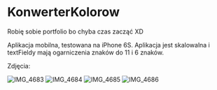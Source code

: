 # KonwerterKolorow
Robię sobie portfolio bo chyba czas zacząć XD

Aplikacja mobilna, testowana na iPhone 6S.
Aplikacja jest skalowalna i textFieldy mają ogarniczenia znaków do 11 i 6 znaków.

Zdjęcia:

![IMG_4683](https://user-images.githubusercontent.com/31569763/120120507-f935a200-c19d-11eb-9da9-862b4234c6b9.PNG)
![IMG_4684](https://user-images.githubusercontent.com/31569763/120120510-fb97fc00-c19d-11eb-99d1-de749fd5ea78.PNG)
![IMG_4685](https://user-images.githubusercontent.com/31569763/120120513-fdfa5600-c19d-11eb-9389-02822dda58c8.PNG)
![IMG_4686](https://user-images.githubusercontent.com/31569763/120120514-ff2b8300-c19d-11eb-905d-786c1ecee082.PNG)




